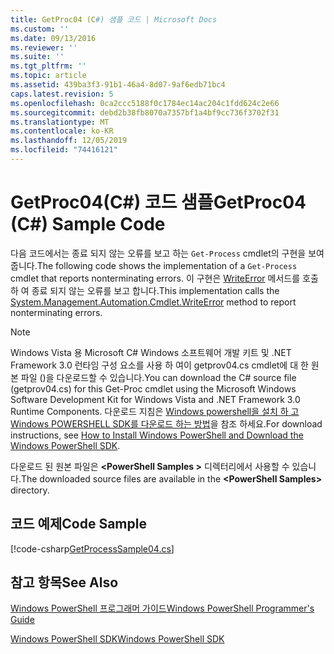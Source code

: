 ```yaml
---
title: GetProc04 (C#) 샘플 코드 | Microsoft Docs
ms.custom: ''
ms.date: 09/13/2016
ms.reviewer: ''
ms.suite: ''
ms.tgt_pltfrm: ''
ms.topic: article
ms.assetid: 439ba3f3-91b1-46a4-8d07-9af6edb71bc4
caps.latest.revision: 5
ms.openlocfilehash: 0ca2ccc5188f0c1784ec14ac204c1fdd624c2e66
ms.sourcegitcommit: debd2b38fb8070a7357bf1a4bf9cc736f3702f31
ms.translationtype: MT
ms.contentlocale: ko-KR
ms.lasthandoff: 12/05/2019
ms.locfileid: "74416121"
---
```

# <a name="getproc04-c-sample-code"></a><span data-ttu-id="c0a83-102">GetProc04(C#) 코드 샘플</span><span class="sxs-lookup"><span data-stu-id="c0a83-102">GetProc04 (C#) Sample Code</span></span>

<span data-ttu-id="c0a83-103">다음 코드에서는 종료 되지 않는 오류를 보고 하는 `Get-Process` cmdlet의 구현을 보여 줍니다.</span><span class="sxs-lookup"><span data-stu-id="c0a83-103">The following code shows the implementation of a `Get-Process` cmdlet that reports nonterminating errors.</span></span> <span data-ttu-id="c0a83-104">이 구현은 [WriteError](/dotnet/api/System.Management.Automation.Cmdlet.WriteError) 메서드를 호출 하 여 종료 되지 않는 오류를 보고 합니다.</span><span class="sxs-lookup"><span data-stu-id="c0a83-104">This implementation calls the [System.Management.Automation.Cmdlet.WriteError](/dotnet/api/System.Management.Automation.Cmdlet.WriteError) method to report nonterminating errors.</span></span>

> [!NOTE]
> <span data-ttu-id="c0a83-105">Windows Vista 용 Microsoft C# Windows 소프트웨어 개발 키트 및 .NET Framework 3.0 런타임 구성 요소를 사용 하 여이 getprov04.cs cmdlet에 대 한 원본 파일 ()을 다운로드할 수 있습니다.</span><span class="sxs-lookup"><span data-stu-id="c0a83-105">You can download the C# source file (getprov04.cs) for this Get-Proc cmdlet using the Microsoft Windows Software Development Kit for Windows Vista and .NET Framework 3.0 Runtime Components.</span></span> <span data-ttu-id="c0a83-106">다운로드 지침은 [Windows powershell을 설치 하 고 Windows POWERSHELL SDK를 다운로드 하는 방법](/powershell/scripting/developer/installing-the-windows-powershell-sdk)을 참조 하세요.</span><span class="sxs-lookup"><span data-stu-id="c0a83-106">For download instructions, see [How to Install Windows PowerShell and Download the Windows PowerShell SDK](/powershell/scripting/developer/installing-the-windows-powershell-sdk).</span></span>
>
> <span data-ttu-id="c0a83-107">다운로드 된 원본 파일은 **\<PowerShell Samples >** 디렉터리에서 사용할 수 있습니다.</span><span class="sxs-lookup"><span data-stu-id="c0a83-107">The downloaded source files are available in the **\<PowerShell Samples>** directory.</span></span>

## <a name="code-sample"></a><span data-ttu-id="c0a83-108">코드 예제</span><span class="sxs-lookup"><span data-stu-id="c0a83-108">Code Sample</span></span>

[!code-csharp[GetProcessSample04.cs](../../../../powershell-sdk-samples/SDK-2.0/csharp/GetProcessSample04/GetProcessSample04.cs#L11-L98 "GetProcessSample04.cs")]

## <a name="see-also"></a><span data-ttu-id="c0a83-109">참고 항목</span><span class="sxs-lookup"><span data-stu-id="c0a83-109">See Also</span></span>

[<span data-ttu-id="c0a83-110">Windows PowerShell 프로그래머 가이드</span><span class="sxs-lookup"><span data-stu-id="c0a83-110">Windows PowerShell Programmer's Guide</span></span>](./windows-powershell-programmer-s-guide.md)

[<span data-ttu-id="c0a83-111">Windows PowerShell SDK</span><span class="sxs-lookup"><span data-stu-id="c0a83-111">Windows PowerShell SDK</span></span>](../windows-powershell-reference.md)
